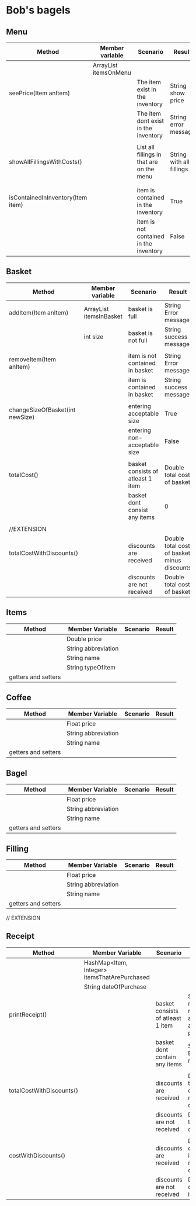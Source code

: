 # Bob's bagels

## Menu
| Method                            | Member variable             | Scenario                                  | Result                   |
|-----------------------------------|-----------------------------|-------------------------------------------|--------------------------|
|                                   | ArrayList<item> itemsOnMenu |                                           |                          |
| seePrice(Item anItem)             |                             | The item exist in the inventory           | String show price        |
|                                   |                             | The item dont exist in the inventory      | String error message     |
|                                   |                             |                                           |                          |
| showAllFillingsWithCosts()        |                             | List all fillings in that are on the menu | String with all fillings |
|                                   |                             |                                           |                          |
|                                   |                             |                                           |                          |
| isContainedInInventory(Item item) |                             | item is contained in the inventory        | True                     |
|                                   |                             | item is not contained in the inventory    | False                    |


## Basket
| Method                          | Member variable               | Scenario                          | Result                                      |
|---------------------------------|-------------------------------|-----------------------------------|---------------------------------------------|
| addItem(Item anItem)            | ArrayList<Item> itemsInBasket | basket is full                    | String Error message                        |
|                                 | int size                      | basket is not full                | String success message                      |
|                                 |                               |                                   |                                             |
| removeItem(Item anItem)         |                               | item is not contained in basket   | String Error message                        |
|                                 |                               | item is contained in basket       | String success message                      |
|                                 |                               |                                   |                                             |
| changeSizeOfBasket(int newSize) |                               | entering acceptable size          | True                                        |
|                                 |                               | entering non-acceptable size      | False                                       |
|                                 |                               |                                   |                                             |
| totalCost()                     |                               | basket consists of atleast 1 item | Double total cost of basket                 |
|                                 |                               | basket dont consist any items     | 0                                           |
|                                 |                               |                                   |                                             |
| //EXTENSION                     |                               |                                   |                                             |
| totalCostWithDiscounts()        |                               | discounts are received            | Double total cost of basket minus discounts |
|                                 |                               | discounts are not received        | Double total cost of basket                 |


## Items
| Method              | Member Variable     | Scenario | Result |
|---------------------|---------------------|----------|--------|
|                     | Double price        |          |        |
|                     | String abbreviation |          |        |
|                     | String name         |          |        |
|                     | String typeOfItem   |          |        |
| getters and setters |                     |          |        |


## Coffee
| Method              | Member Variable     | Scenario | Result |
|---------------------|---------------------|----------|--------|
|                     | Float price         |          |        |
|                     | String abbreviation |          |        |
|                     | String name         |          |        |
| getters and setters |                     |          |        |


## Bagel
| Method              | Member Variable     | Scenario | Result |
|---------------------|---------------------|----------|--------|
|                     | Float price         |          |        |
|                     | String abbreviation |          |        |
|                     | String name         |          |        |
| getters and setters |                     |          |        |


## Filling
| Method              | Member Variable     | Scenario | Result |
|---------------------|---------------------|----------|--------|
|                     | Float price         |          |        |
|                     | String abbreviation |          |        |
|                     | String name         |          |        |
| getters and setters |                     |          |        |



// EXTENSION
## Receipt

| Method                   | Member Variable                              | Scenario                          | Result                                      |
|--------------------------|----------------------------------------------|-----------------------------------|---------------------------------------------|
|                          | HashMap<Item, Integer> itemsThatArePurchased |                                   |                                             |
|                          | String dateOfPurchase                        |                                   |                                             |
| printReceipt()           |                                              | basket consists of atleast 1 item | String receipt returned and is also printed |
|                          |                                              | basket dont contain any items     | String Error message                        |
|                          |                                              |                                   |                                             |
| totalCostWithDiscounts() |                                              | discounts are received            | Double total cost of basket minus discounts |
|                          |                                              | discounts are not received        | Double total cost of basket                 |
|                          |                                              |                                   |                                             |
| costWithDiscounts()      |                                              | discounts are received            | Double cost of item minus discounts         |
|                          |                                              | discounts are not received        | Double cost of item                         |
